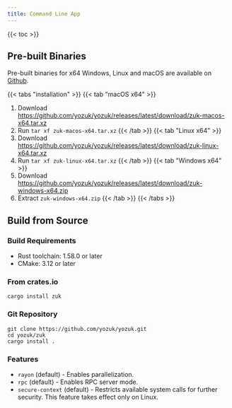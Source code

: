 ```yaml
---
title: Command Line App
---
```


{{< toc >}}

## Pre-built Binaries

Pre-built binaries for x64 Windows, Linux and macOS are available on [Github](https://github.com/yozuk/yozuk/releases).

{{< tabs "installation" >}}
{{< tab "macOS x64" >}} 
1. Download https://github.com/yozuk/yozuk/releases/latest/download/zuk-macos-x64.tar.xz
2. Run `tar xf zuk-macos-x64.tar.xz`
{{< /tab >}}
{{< tab "Linux x64" >}}
1. Download https://github.com/yozuk/yozuk/releases/latest/download/zuk-linux-x64.tar.xz
2. Run `tar xf zuk-linux-x64.tar.xz`
{{< /tab >}}
{{< tab "Windows x64" >}}
1. Download https://github.com/yozuk/yozuk/releases/latest/download/zuk-windows-x64.zip
2. Extract `zuk-windows-x64.zip`
{{< /tab >}}
{{< /tabs >}}

## Build from Source

### Build Requirements

- Rust toolchain: 1.58.0 or later
- CMake: 3.12 or later

### From crates.io

```Shell
cargo install zuk
```

### Git Repository

```Shell
git clone https://github.com/yozuk/yozuk.git
cd yozuk/zuk
cargo install .
```

### Features

- `rayon` (default) - Enables parallelization.
- `rpc` (default) - Enables RPC server mode.
- `secure-context` (default) - Restricts available system calls for further security.
This feature takes effect only on Linux.